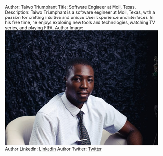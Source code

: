 Author: Taiwo Triumphant Title: Software Engineer at Moil, Texas.
Description: Taiwo Triumphant is a software engineer at Moil, Texas, with a passion for crafting intuitive and unique User Experience andinterfaces. In his free time, he enjoys exploring new tools and technologies, watching TV series, and playing FIFA.
Author Image: ![taiwo-triumphant](./assets/taiwo-triumphant.jpg) Author LinkedIn:
[LinkedIn](https://www.linkedin.com/in/taiwo-triumphant-codex) Author Twitter:
[Twitter](https://x.com/DumbDevs)
